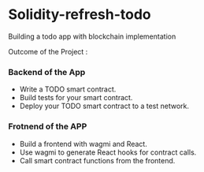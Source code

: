 # Solidity-refresh-todo

Building a todo app with blockchain implementation 


Outcome of the Project :

### Backend of the App
- Write a TODO smart contract.
- Build tests for your smart contract.
- Deploy your TODO smart contract to a test network.

### Frotnend of the APP
- Build a frontend with wagmi and React.
- Use wagmi to generate React hooks for contract calls.
- Call smart contract functions from the frontend.